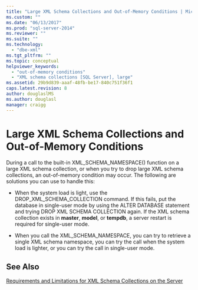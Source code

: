```yaml
---
title: "Large XML Schema Collections and Out-of-Memory Conditions | Microsoft Docs"
ms.custom: ""
ms.date: "06/13/2017"
ms.prod: "sql-server-2014"
ms.reviewer: ""
ms.suite: ""
ms.technology: 
  - "dbe-xml"
ms.tgt_pltfrm: ""
ms.topic: conceptual
helpviewer_keywords: 
  - "out-of-memory conditions"
  - "XML schema collections [SQL Server], large"
ms.assetid: 29b9d839-aaaf-48fb-be17-840c751f36f1
caps.latest.revision: 8
author: douglaslMS
ms.author: douglasl
manager: craigg
---
```

# Large XML Schema Collections and Out-of-Memory Conditions
  During a call to the built-in XML_SCHEMA_NAMESPACE() function on a large XML schema collection, or when you try to drop large XML schema collections, an out-of-memory condition may occur. The following are solutions you can use to handle this:  
  
-   When the system load is light, use the DROP_XML_SCHEMA_COLLECTION command. If this fails, put the database in single-user mode by using the ALTER DATABASE statement and trying DROP XML SCHEMA COLLECTION again. If the XML schema collection exists in **master**, **model**, or **tempdb**, a server restart is required for single-user mode.  
  
-   When you call the XML_SCHEMA_NAMESPACE, you can try to retrieve a single XML schema namespace, you can try the call when the system load is lighter, or you can try the call in single-user mode.  
  
## See Also  
 [Requirements and Limitations for XML Schema Collections on the Server](requirements-and-limitations-for-xml-schema-collections-on-the-server.md)  
  
  
